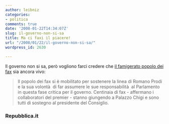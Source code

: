 ```yaml
---
author: leibniz
categories:
- politica
comments: true
date: '2008-01-22T14:34:07Z'
slug: il-governo-non-si-sa
title: Ma ci faxi il piacere!
url: "/2008/01/22/il-governo-non-si-sa/"
wordpress_id: 2630

---
```

Il governo non si sa, però vogliono farci credere che [il famigerato popolo dei fax](https://www.repubblica.it/2008/01/dirette/sezioni/politica/crisi-governo-prodi/crisi-22gen/index.html) sia ancora vivo:


> Il popolo dei fax si è mobilitato per sostenere la linea di Romano Prodi e la sua volontà  di far assumere le sue responsabilità  al Parlamento in questa fase critica per il governo. Centinaia di fax - affermano i collaboratori del premier - stanno giungendo a Palazzo Chigi e sono tutti di sostegno al presidente del Consiglio.




### Repubblica.it
